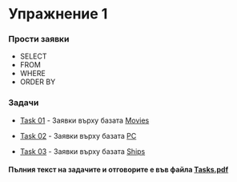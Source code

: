 # Упражнение 1

### Прости заявки

- SELECT
- FROM
- WHERE
- ORDER BY

### Задачи
- [Task 01](<./Task01/>) - Заявки върху базата [Movies](<../Scripts/Movies.sql>)

- [Task 02](<./Task02/>) - Заявки върху базата [PC](<../Scripts/Movies.sql>)

- [Task 03](<./Task03/>) - Заявки върху базата [Ships](<../Scripts/Movies.sql>)


#### Пълния текст на задачите и отговорите е във файла [Tasks.pdf](<./Tasks.pdf>)